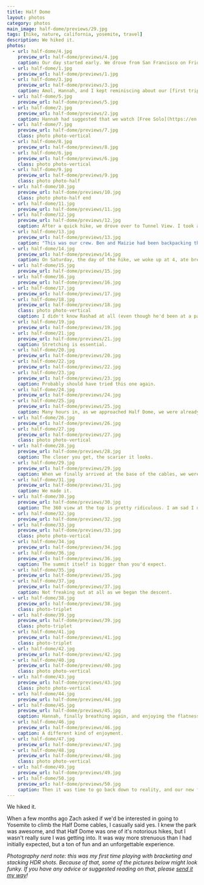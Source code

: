 ```yaml
---
title: Half Dome
layout: photos
category: photos
main_image: half-dome/previews/29.jpg
tags: [hike, nature, california, yosemite, travel]
description: We hiked it.
photos:
  - url: half-dome/4.jpg
    preview_url: half-dome/previews/4.jpg
    caption: Our day started early. We drove from San Francisco on Friday morning, and after setting up our camp we headed over to Lower Yosemite Falls. Zach parked the car in a spot that required a permit, so we sat down to wait for him.
  - url: half-dome/1.jpg
    preview_url: half-dome/previews/1.jpg
  - url: half-dome/3.jpg
    preview_url: half-dome/previews/3.jpg
    caption: Amol, Hannah, and I kept reminiscing about our [first trip to Yosemite two years ago](/photos/2017/08/03/yosemite/).
  - url: half-dome/5.jpg
    preview_url: half-dome/previews/5.jpg
  - url: half-dome/2.jpg
    preview_url: half-dome/previews/2.jpg
    caption: Hannah had suggested that we watch [Free Solo](https://en.wikipedia.org/wiki/Free_Solo) the night before our trip. For me, it was a rewatch, and I don't know if it was a good idea or not, but it inspired me to go all the way to the pond and around the falls. That's my level of free-soloing.
  - url: half-dome/7.jpg
    preview_url: half-dome/previews/7.jpg
    class: photo photo-vertical
  - url: half-dome/8.jpg
    preview_url: half-dome/previews/8.jpg
  - url: half-dome/6.jpg
    preview_url: half-dome/previews/6.jpg
    class: photo photo-vertical
  - url: half-dome/9.jpg
    preview_url: half-dome/previews/9.jpg
    class: photo photo-half
  - url: half-dome/10.jpg
    preview_url: half-dome/previews/10.jpg
    class: photo photo-half end
  - url: half-dome/11.jpg
    preview_url: half-dome/previews/11.jpg
  - url: half-dome/12.jpg
    preview_url: half-dome/previews/12.jpg
    caption: After a quick hike, we drove over to Tunnel View. I took a few photos and went back to our campsite. We tried to go to bed early, but we all had a rough time sleeping thinking of the hike ahead.
  - url: half-dome/13.jpg
    preview_url: half-dome/previews/13.jpg
    caption: "This was our crew. Ben and Maizie had been backpacking through the Sierra for a week, and they joined us at the campsite, but somehow I ended up without a single shot of them."
  - url: half-dome/14.jpg
    preview_url: half-dome/previews/14.jpg
    caption: On Saturday, the day of the hike, we woke up at 4, ate breakfast, and started walking towards the John Muir trail. We decided to avoid the Mist Trail in the morning, assuming that being sprayed with cold water at 5am wouldn't be the most pleasant way to start the day. Photos don't do justice to the beautiful pink and light blue skies.
  - url: half-dome/15.jpg
    preview_url: half-dome/previews/15.jpg
  - url: half-dome/16.jpg
    preview_url: half-dome/previews/16.jpg
  - url: half-dome/17.jpg
    preview_url: half-dome/previews/17.jpg
  - url: half-dome/18.jpg
    preview_url: half-dome/previews/18.jpg
    class: photo photo-vertical
    caption: I didn't know Rashad at all (even though he'd been at a party at my place!) when Amol invited him to the hike. He tolerated our endless inside jokes and strange group dynamics the whole weekend. Props to him for putting up with us.
  - url: half-dome/19.jpg
    preview_url: half-dome/previews/19.jpg
  - url: half-dome/21.jpg
    preview_url: half-dome/previews/21.jpg
    caption: Stretching is essential.
  - url: half-dome/20.jpg
    preview_url: half-dome/previews/20.jpg
  - url: half-dome/22.jpg
    preview_url: half-dome/previews/22.jpg
  - url: half-dome/23.jpg
    preview_url: half-dome/previews/23.jpg
    caption: Probably should have tried this one again.
  - url: half-dome/24.jpg
    preview_url: half-dome/previews/24.jpg
  - url: half-dome/25.jpg
    preview_url: half-dome/previews/25.jpg
    caption: Many hours in, as we approached Half Dome, we were already getting exhausted. The whole journey is just shy of 5000 feet of elevation gain and around 17 miles of distance. We stopped a bunch, and took our time, so all in all it took us 14.5 hours, including an hour just hanging out at the top.
  - url: half-dome/26.jpg
    preview_url: half-dome/previews/26.jpg
  - url: half-dome/27.jpg
    preview_url: half-dome/previews/27.jpg
    class: photo photo-vertical
  - url: half-dome/28.jpg
    preview_url: half-dome/previews/28.jpg
    caption: The closer you get, the scarier it looks.
  - url: half-dome/29.jpg
    preview_url: half-dome/previews/29.jpg
    caption: When we finally arrived at the base of the cables, we were worried that part of the group would bail and wouldn't make it up. The last 400 vertical feet are an extremely steep grade on a face of slippery granite. There are poles connected by steel cables and 2x4's that act as resting spots, but the cables are really intimidating. The fact that [someone fell to her death two days before our hike](https://www.nytimes.com/2019/09/07/us/yosemite-half-dome-hiker-death.html) didn't help our morale. Thankfully, adrenaline kicked in and we all went up.
  - url: half-dome/31.jpg
    preview_url: half-dome/previews/31.jpg
    caption: We made it.
  - url: half-dome/30.jpg
    preview_url: half-dome/previews/30.jpg
    caption: The 360 view at the top is pretty ridiculous. I am sad I didn't have my DSLR around my neck as I went up.
  - url: half-dome/32.jpg
    preview_url: half-dome/previews/32.jpg
  - url: half-dome/33.jpg
    preview_url: half-dome/previews/33.jpg
    class: photo photo-vertical
  - url: half-dome/34.jpg
    preview_url: half-dome/previews/34.jpg
  - url: half-dome/36.jpg
    preview_url: half-dome/previews/36.jpg
    caption: The summit itself is bigger than you'd expect.
  - url: half-dome/35.jpg
    preview_url: half-dome/previews/35.jpg
  - url: half-dome/37.jpg
    preview_url: half-dome/previews/37.jpg
    caption: Not freaking out at all as we began the descent.
  - url: half-dome/38.jpg
    preview_url: half-dome/previews/38.jpg
    class: photo-triplet
  - url: half-dome/39.jpg
    preview_url: half-dome/previews/39.jpg
    class: photo-triplet
  - url: half-dome/41.jpg
    preview_url: half-dome/previews/41.jpg
    class: photo-triplet
  - url: half-dome/42.jpg
    preview_url: half-dome/previews/42.jpg
  - url: half-dome/40.jpg
    preview_url: half-dome/previews/40.jpg
    class: photo photo-vertical
  - url: half-dome/43.jpg
    preview_url: half-dome/previews/43.jpg
    class: photo photo-vertical
  - url: half-dome/44.jpg
    preview_url: half-dome/previews/44.jpg
  - url: half-dome/45.jpg
    preview_url: half-dome/previews/45.jpg
    caption: Hannah, finally breathing again, and enjoying the flatness.
  - url: half-dome/46.jpg
    preview_url: half-dome/previews/46.jpg
    caption: A different kind of enjoyment.
  - url: half-dome/47.jpg
    preview_url: half-dome/previews/47.jpg
  - url: half-dome/48.jpg
    preview_url: half-dome/previews/48.jpg
    class: photo photo-vertical
  - url: half-dome/49.jpg
    preview_url: half-dome/previews/49.jpg
  - url: half-dome/50.jpg
    preview_url: half-dome/previews/50.jpg
    caption: Then it was time to go back down to reality, and our new found soreness.
---
```


We hiked it.

When a few months ago Zach asked if we'd be interested in going to Yosemite to climb the Half Dome cables, I casually said yes. I knew the park was awesome, and that Half Dome was one of it's notorious hikes, but I wasn't really sure I was getting into. It was way more strenuous than I had initially expected, but a ton of fun and an unforgettable experience.

_Photography nerd note: this was my first time playing with bracketing and stacking HDR shots. Because of that, some of the pictures below might look funky. If you have any advice or suggested reading on that, please [send it my way](/contact)!_
